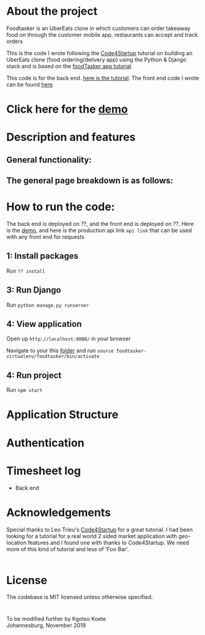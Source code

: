 # About the project

Foodtasker is an UberEats clone in which customers can order takeaway food on through the customer mobile app, restaurants can accept and track orders

This is the code I wrote following the [Code4Startup](https://code4startup.com/) tutorial on building an UberEats clone (food ordering/delivery app) using the Python & Django stack and is based on the [foodTasker app tutorial](https://code4startup.com/).

This code is for the back end. [here is the tutorial](https://coderealprojects.com/projects/create-ubereats-api-server-side-with-python). The front end code I wrote can be found [here]().

# Click here for the [demo]()

# Description and features

## General functionality:

## The general page breakdown is as follows:

# How to run the code:

The back end is deployed on ??, and the front end is deployed on ??. Here is the [demo](), and here is the production api link `api link` that can be used with any front end for requests

## 1: Install packages

Run `?? install`

## 3: Run Django

Run `python manage.py runserver`

## 4: View application

Open up `http://localhost:8000/` in your browser

Navigate to your this [folder]() and run `source foodtasker-virtualenv/foodtasker/bin/activate`

## 4: Run project

Run `npm start`

# Application Structure

# Authentication

# Timesheet log

- Back end

# Acknowledgements

Special thanks to Leo Trieu's [Code4Startup](https://code4startup.com/) for a great tutorial. I had been looking for a tutorial for a real world 2 sided market application with geo-location features and I found one with thanks to Code4Startup. We need more of this kind of tutorial and less of 'Foo Bar'.
<br/>
<br/>

# License

The codebase is MIT licensed unless otherwise specified.

#

To be modified further by Kgotso Koete
<br/>
Johannesburg, November 2019
